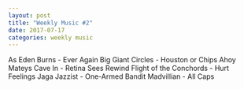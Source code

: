 ```yaml
---
layout: post
title: "Weekly Music #2"
date: 2017-07-17
categories: weekly music
---
```

As Eden Burns - Ever Again
Big Giant Circles - Houston or Chips Ahoy Mateys
Cave In - Retina Sees Rewind
Flight of the Conchords - Hurt Feelings
Jaga Jazzist - One-Armed Bandit
Madvillian - All Caps
